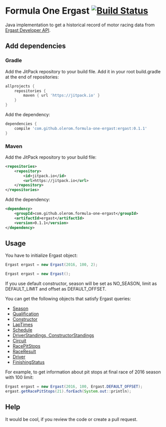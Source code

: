 # Formula One Ergast [![Build Status](https://travis-ci.org/olerom/formula-one-ergast.svg?branch=master)](https://travis-ci.org/olerom/formula-one-ergast)

Java implementation to get a historical record of motor racing data from [Ergast Developer API](http://ergast.com/mrd/).

## Add dependencies

### Gradle
Add the JitPack repository to your build file. Add it in your root build.gradle at the end of repositories:

```groovy
allprojects {
    repositories { 
        maven { url 'https://jitpack.io' }
    }
}
```
Add the dependency:

```groovy
dependencies {
    compile 'com.github.olerom.formula-one-ergast:ergast:0.1.1'
}
```

### Maven

Add the JitPack repository to your build file:

```xml
<repositories>
    <repository>
        <id>jitpack.io</id>
        <url>https://jitpack.io</url>
    </repository>
</repositories>
```

Add the dependency:

```xml
<dependency>
    <groupId>com.github.olerom.formula-one-ergast</groupId>
    <artifactId>ergast</artifactId>
    <version>0.1.1</version>
</dependency>
```


## Usage

You have to initialize Ergast object:

```java
Ergast ergast = new Ergast(2016, 100, 2);
```
```java
Ergast ergast = new Ergast();
```

If you use default constructor, season will be set as NO_SEASON, limit as DEFAULT_LIMIT and offset as DEFAULT_OFFSET.

You can get the following objects that satisfy Ergast queries:
* [Season](http://ergast.com/mrd/methods/seasons/)
* [Qualification](http://ergast.com/mrd/methods/qualifying/)
* [Constructor](http://ergast.com/mrd/methods/constructors/)
* [LapTimes](http://ergast.com/mrd/methods/laps/)
* [Schedule](http://ergast.com/mrd/methods/schedule/)
* [DriverStandings, ConstructorStandings](http://ergast.com/mrd/methods/standings/)
* [Circuit](http://ergast.com/mrd/methods/circuits/)
* [RacePitStops](http://ergast.com/mrd/methods/pitstops/)
* [RaceResult](http://ergast.com/mrd/methods/results/)
* [Driver](http://ergast.com/mrd/methods/drivers/)
* [FinishingStatus](http://ergast.com/mrd/methods/status/)

For example, to get information about pit stops at final race of 2016 season with 100 limit: 

```java
Ergast ergast = new Ergast(2016, 100, Ergast.DEFAULT_OFFSET);
ergast.getRacePitStops(21).forEach(System.out::println);
```

## Help
It would be cool, if you review the code or create a pull request.